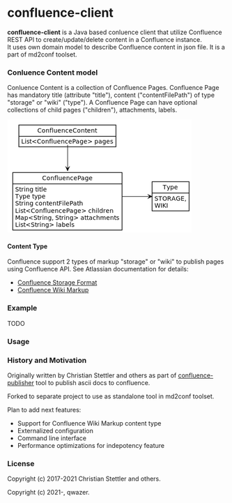 # confluence-client

**confluence-client** is a Java based conluence client that utilize
Confluence REST API to create/update/delete content in a Confluence
instance.  
It uses own domain model to describe Confluence content in json file. It
is a part of md2conf toolset.

### Conluence Content model

Conluence Content is a collection of Confluence Pages. Confluence Page has mandatory title (attribute "title"), content ("contentFilePath") of type "storage" or "wiki" ("type").  A Confluence Page can have optional collections of child pages ("children"), attachments, labels.

![confluence-content.png](doc/plantuml/confluence-content.png)

#### Content Type

Confluence support 2 types of markup "storage" or "wiki" to publish pages using Confluence
API. See Atlassian documentation for details:

* [Confluence Storage Format](https://confluence.atlassian.com/doc/confluence-storage-format-790796544.html) 
* [Confluence Wiki Markup](https://confluence.atlassian.com/doc/confluence-wiki-markup-251003035.html)

### Example

TODO
<!--TODO add example-->

### Usage

<!--TODO add usage-->

### History and Motivation

Originally written by Christian Stettler and others as part of
[confluence-publisher](https://github.com/confluence-publisher/confluence-publisher)
tool to publish ascii docs to confluence.

Forked to separate project to use as standalone tool in md2conf toolset.

Plan to add next features:

* Support for Confluence Wiki Markup content type
* Externalized configuration
* Command line interface
* Performance optimizations for indepotency feature


### License

Copyright (c) 2017-2021 Christian Stettler and others.

Copyright (c) 2021-, qwazer.
